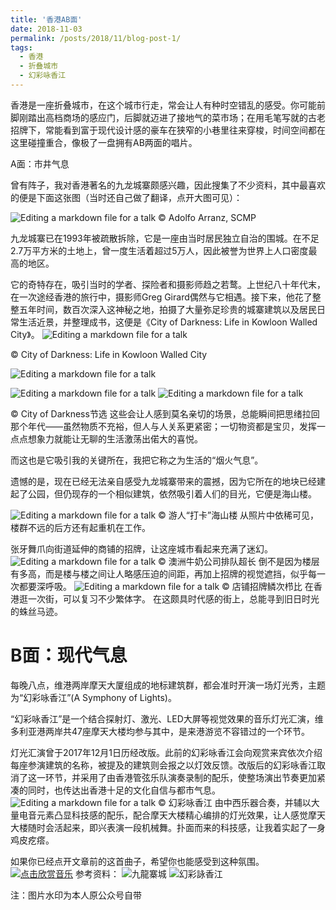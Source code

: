 ```yaml
---
title: '香港AB面'
date: 2018-11-03
permalink: /posts/2018/11/blog-post-1/
tags:
  - 香港
  - 折叠城市
  - 幻彩咏香江
---
```





香港是一座折叠城市，在这个城市行走，常会让人有种时空错乱的感受。你可能前脚刚踏出高档商场的感应门，后脚就迈进了接地气的菜市场；在用毛笔写就的古老招牌下，常能看到富于现代设计感的豪车在狭窄的小巷里往来穿梭，时间空间都在这里碰撞重合，像极了一盘拥有AB两面的唱片。


A面：市井气息

曾有阵子，我对香港著名的九龙城寨颇感兴趣，因此搜集了不少资料，其中最喜欢的便是下面这张图（当时还自己做了翻译，点开大图可见）：

![Editing a markdown file for a talk](/images/20181103/640-15.jpeg)
© Adolfo Arranz, SCMP

九龙城寨已在1993年被疏散拆除，它是一座由当时居民独立自治的围城。在不足2.7万平方米的土地上，曾一度生活着超过5万人，因此被誉为世界上人口密度最高的地区。

它的奇特存在，吸引当时的学者、探险者和摄影师趋之若鹜。上世纪八十年代末，在一次途经香港的旅行中，摄影师Greg Girard偶然与它相遇。接下来，他花了整整五年时间，数百次深入这神秘之地，拍摄了大量弥足珍贵的城寨建筑以及居民日常生活近景，并整理成书，这便是《City of Darkness: Life in Kowloon Walled City》。
![Editing a markdown file for a talk](/images/20181103/02.jpeg)

© City of Darkness: Life in Kowloon Walled City


![Editing a markdown file for a talk](/images/20181103/03.jpeg)

![Editing a markdown file for a talk](/images/20181103/04.jpeg)
![Editing a markdown file for a talk](/images/20181103/05.jpeg)

© City of Darkness节选
这些会让人感到莫名亲切的场景，总能瞬间把思绪拉回那个年代——虽然物质不充裕，但人与人关系更紧密；一切物资都是宝贝，发挥一点点想象力就能让无聊的生活激荡出偌大的喜悦。

而这也是它吸引我的关键所在，我把它称之为生活的“烟火气息”。
 
遗憾的是，现在已经无法亲自感受九龙城寨带来的震撼，因为它所在的地块已经建起了公园，但仍现存的一个相似建筑，依然吸引着人们的目光，它便是海山楼。

![Editing a markdown file for a talk](/images/20181103/06.jpeg)
© 游人“打卡”海山楼
从照片中依稀可见，楼群不远的后方还有起重机在工作。

张牙舞爪向街道延伸的商铺的招牌，让这座城市看起来充满了迷幻。
![Editing a markdown file for a talk](/images/20181103/07.jpeg)
© 澳洲牛奶公司排队超长
倒不是因为楼层有多高，而是楼与楼之间让人略感压迫的间距，再加上招牌的视觉遮挡，似乎每一次都要深呼吸。
![Editing a markdown file for a talk](/images/20181103/640-16.jpeg)
© 店铺招牌鳞次栉比
在香港逛一次街，可以复习不少繁体字。
在这颇具时代感的街上，总能寻到旧日时光的蛛丝马迹。



B面：现代气息
======
每晚八点，维港两岸摩天大厦组成的地标建筑群，都会准时开演一场灯光秀，主题为“幻彩咏香江”(A Symphony of Lights)。

“幻彩咏香江”是一个结合探射灯、激光、LED大屏等视觉效果的音乐灯光汇演，维多利亚港两岸共47座摩天大楼均参与其中，是来港游览不容错过的一个环节。

灯光汇演曾于2017年12月1日历经改版。此前的幻彩咏香江会向观赏来宾依次介绍每座参演建筑的名称，被提及的建筑则会报之以灯效反馈。改版后的幻彩咏香江取消了这一环节，并采用了由香港管弦乐队演奏录制的配乐，使整场演出节奏更加紧凑的同时，也传达出香港十足的文化自信与都市气息。
![Editing a markdown file for a talk](/images/20181103/08.jpeg)
© 幻彩咏香江
由中西乐器合奏，并辅以大量电音元素凸显科技感的配乐，配合摩天大楼精心编排的灯光效果，让人感觉摩天大楼随时会活起来，即兴表演一段机械舞。扑面而来的科技感，让我着实起了一身鸡皮疙瘩。

如果你已经点开文章前的这首曲子，希望你也能感受到这种氛围。
[![点击欣赏音乐](PLAY)](https://mp.weixin.qq.com/mp/audio?_wxindex_=0&scene=104&__biz=MzU5Njc0MTI2NA==&mid=2247483707&idx=1&voice_id=MzU5Njc0MTI2NF8yMjQ3NDgzNzA2&sn=2aa7de9692064cfddcde074197e348f5#wechat_redirect)
参考资料：
![九龍寨城](https://zh.wikipedia.org/wiki/九龍寨城)
![幻彩詠香江](https://zh.wikipedia.org/wiki/幻彩詠香江)

注：图片水印为本人原公众号自带